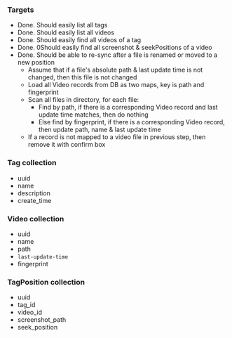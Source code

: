 ### Targets
- Done. Should easily list all tags
- Done. Should easily list all videos
- Done. Should easily find all videos of a tag
- Done. 0Should easily find all screenshot & seekPositions of a video
- Done. Should be able to re-sync after a file is renamed or moved to a new position
  - Assume that if a file's absolute path & last update time is not changed, then this file is not changed
  - Load all Video records from DB as two maps, key is path and fingerprint
  - Scan all files in directory, for each file:
    - Find by path, if there is a corresponding Video record and last update time matches, then do nothing
    - Else find by fingerprint, if there is a corresponding Video record, then update path, name & last update time
  - If a record is not mapped to a video file in previous step, then remove it with confirm box

### Tag collection
- uuid
- name
- description
- create_time

### Video collection
- uuid
- name
- path
- `last-update-time`
- fingerprint

### TagPosition collection
- uuid
- tag_id
- video_id
- screenshot_path
- seek_position
